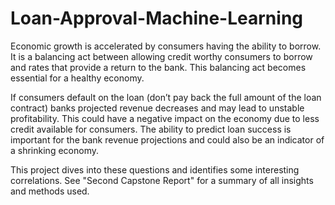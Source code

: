 # Loan-Approval-Machine-Learning

Economic growth is accelerated by consumers having the ability to borrow. It is a balancing act between allowing credit worthy consumers to borrow and rates that provide a return to the bank.  This balancing act becomes essential for a healthy economy. 

If consumers default on the loan (don’t pay back the full amount of the loan contract) banks projected revenue decreases and may lead to unstable profitability. This could have a negative impact on the economy due to less credit available for consumers. The ability to predict loan success is important for the bank revenue projections and could also be an indicator of a shrinking economy.

This project dives into these questions and identifies some interesting correlations. See "Second Capstone Report" for a summary of all insights and methods used.
